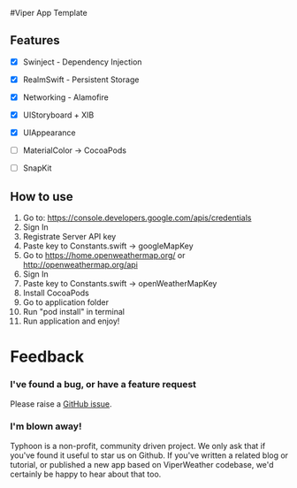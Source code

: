 
#Viper App Template

## Features

- [x] Swinject - Dependency Injection
- [x] RealmSwift - Persistent Storage
- [x] Networking - Alamofire
- [x] UIStoryboard + XIB
- [x] UIAppearance
- [ ] MaterialColor -> CocoaPods
- [ ] SnapKit


## How to use

1. Go to: https://console.developers.google.com/apis/credentials
2. Sign In
3. Registrate Server API key
4. Paste key to Constants.swift -> googleMapKey
5. Go to https://home.openweathermap.org/ or http://openweathermap.org/api
6. Sign In
7. Paste key to Constants.swift -> openWeatherMapKey
8. Install CocoaPods
9. Go to application folder
10. Run "pod install" in terminal
11. Run application and enjoy!

# Feedback
### I've found a bug, or have a feature request

Please raise a <a href="https://github.com/CoolCodeFactory/ViperWeather/issues">GitHub issue</a>.

### I'm blown away!

Typhoon is a non-profit, community driven project. We only ask that if you've found it useful to star us on Github. If you've written a related blog or tutorial, or published a new app based on ViperWeather codebase, we'd certainly be happy to hear about that too. 
